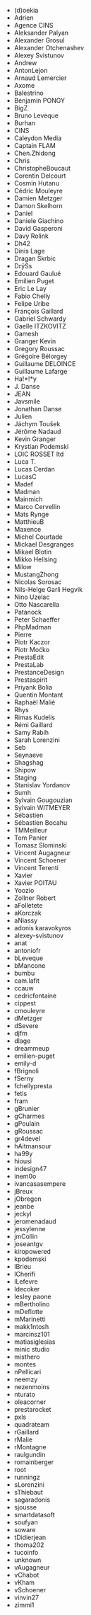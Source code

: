 - (d)oekia
- Adrien
- Agence CINS
- Aleksander Palyan
- Alexander Grosul
- Alexander Otchenashev
- Alexey Svistunov
- Andrew
- AntonLejon
- Arnaud Lemercier
- Axome
- Balestrino
- Benjamin PONGY
- BigZ
- Bruno Leveque
- Burhan
- CINS
- Caleydon Media
- Captain FLAM
- Chen.Zhidong
- Chris
- ChristopheBoucaut
- Corentin Delcourt
- Cosmin Hutanu
- Cédric Mouleyre
- Damien Metzger
- Damon Skelhorn
- Daniel
- Daniele Giachino
- David Gasperoni
- Davy Rolink
- Dh42
- Dinis Lage
- Dragan Skrbic
- DrÿSs
- Edouard Gaulué
- Emilien Puget
- Eric Le Lay
- Fabio Chelly
- Felipe Uribe
- François Gaillard
- Gabriel Schwardy
- Gaelle ITZKOVITZ
- Gamesh
- Granger Kevin
- Gregory Roussac
- Grégoire Bélorgey
- Guillaume DELOINCE
- Guillaume Lafarge
- Ha!*!*y
- J. Danse
- JEAN
- Javsmile
- Jonathan Danse
- Julien
- Jáchym Toušek
- Jérôme Nadaud
- Kevin Granger
- Krystian Podemski
- LOIC ROSSET ltd
- Luca T.
- Lucas Cerdan
- LucasC
- Madef
- Madman
- Mainmich
- Marco Cervellin
- Mats Rynge
- MatthieuB
- Maxence
- Michel Courtade
- Mickael Desgranges
- Mikael Blotin
- Mikko Hellsing
- Milow
- MustangZhong
- Nicolas Sorosac
- Nils-Helge Garli Hegvik
- Nino Uzelac
- Otto Nascarella
- Patanock
- Peter Schaeffer
- PhpMadman
- Pierre
- Piotr Kaczor
- Piotr Moćko
- PrestaEdit
- PrestaLab
- PrestanceDesign
- Prestaspirit
- Priyank Bolia
- Quentin Montant
- Raphaël Malié
- Rhys
- Rimas Kudelis
- Rémi Gaillard
- Samy Rabih
- Sarah Lorenzini
- Seb
- Seynaeve
- Shagshag
- Shipow
- Staging
- Stanislav Yordanov
- Sumh
- Sylvain Gougouzian
- Sylvain WITMEYER
- Sébastien
- Sébastien Bocahu
- TMMeilleur
- Tom Panier
- Tomasz Slominski
- Vincent Augagneur
- Vincent Schoener
- Vincent Terenti
- Xavier
- Xavier POITAU
- Yoozio
- Zollner Robert
- aFolletete
- aKorczak
- aNiassy
- adonis karavokyros
- alexey-svistunov
- anat
- antoniofr
- bLeveque
- bMancone
- bumbu
- cam.lafit
- ccauw
- cedricfontaine
- cippest
- cmouleyre
- dMetzger
- dSevere
- djfm
- dlage
- dreammeup
- emilien-puget
- emily-d
- fBrignoli
- fSerny
- fchellypresta
- fetis
- fram
- gBrunier
- gCharmes
- gPoulain
- gRoussac
- gr4devel
- hAitmansour
- ha99y
- hiousi
- indesign47
- inem0o
- ivancasasempere
- jBreux
- jObregon
- jeanbe
- jeckyl
- jeromenadaud
- jessylenne
- jmCollin
- joseantgv
- kiropowered
- kpodemski
- lBrieu
- lCherifi
- lLefevre
- ldecoker
- lesley paone
- mBertholino
- mDeflotte
- mMarinetti
- makk1ntosh
- marcinsz101
- matiasiglesias
- minic studio
- misthero
- montes
- nPellicari
- neemzy
- nezenmoins
- nturato
- oleacorner
- prestarocket
- pxls
- quadrateam
- rGaillard
- rMalie
- rMontagne
- raulgundin
- romainberger
- root
- runningz
- sLorenzini
- sThiebaut
- sagaradonis
- sjousse
- smartdatasoft
- soufyan
- soware
- tDidierjean
- thoma202
- tucoinfo
- unknown
- vAugagneur
- vChabot
- vKham
- vSchoener
- vinvin27
- zimmi1

